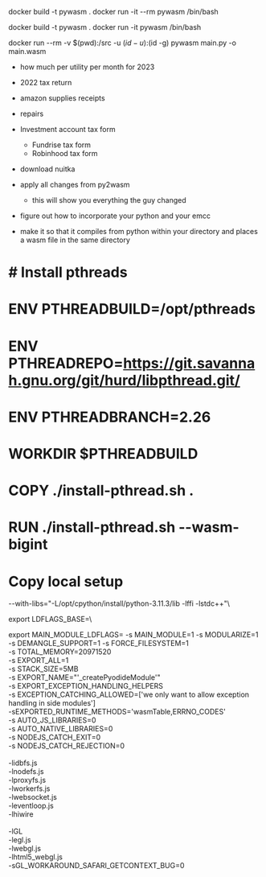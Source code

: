 docker build -t pywasm .
docker run -it --rm pywasm /bin/bash
<!-- docker run --rm -v $(pwd):/src -u $(id -u):$(id -g) emscripten/emsdk emcc helloworld.cpp -o helloworld.js
docker run --rm -ti -v $(pwd):/python-wasm/cpython -w /python-wasm/cpython quay.io/tiran/cpythonbuild:emsdk3 bash -->

docker build -t pywasm .
docker run -it pywasm /bin/bash

docker run --rm -v $(pwd):/src -u $(id -u):$(id -g) pywasm main.py -o main.wasm



- how much per utility per month for 2023
- 2022 tax return
- amazon supplies receipts
- repairs
- Investment account tax form
  - Fundrise tax form
  - Robinhood tax form


- download nuitka
- apply all changes from py2wasm
  - this will show you everything the guy changed
- figure out how to incorporate your python and your emcc
- make it so that it compiles from python within your directory and places a wasm file in the same directory

# # Install pthreads
# ENV PTHREADBUILD=/opt/pthreads
# ENV PTHREADREPO=https://git.savannah.gnu.org/git/hurd/libpthread.git/
# ENV PTHREADBRANCH=2.26
# WORKDIR $PTHREADBUILD
# COPY ./install-pthread.sh .
# RUN ./install-pthread.sh --wasm-bigint
# Copy local setup

--with-libs="-L/opt/cpython/install/python-3.11.3/lib -lffi -lstdc++"\



export LDFLAGS_BASE=\


  
export MAIN_MODULE_LDFLAGS=
  -s MAIN_MODULE=1
  -s MODULARIZE=1
  -s DEMANGLE_SUPPORT=1
	-s FORCE_FILESYSTEM=1 \
	-s TOTAL_MEMORY=20971520 \
	-s EXPORT_ALL=1 \
	-s STACK_SIZE=5MB \
	-s EXPORT_NAME="'_createPyodideModule'" \
	-s EXPORT_EXCEPTION_HANDLING_HELPERS \
	-s EXCEPTION_CATCHING_ALLOWED=['we only want to allow exception handling in side modules'] \
	-sEXPORTED_RUNTIME_METHODS='wasmTable,ERRNO_CODES' \
	-s AUTO_JS_LIBRARIES=0 \
	-s AUTO_NATIVE_LIBRARIES=0 \
	-s NODEJS_CATCH_EXIT=0 \
	-s NODEJS_CATCH_REJECTION=0 \
	\
	-lidbfs.js \
	-lnodefs.js \
	-lproxyfs.js \
	-lworkerfs.js \
	-lwebsocket.js \
	-leventloop.js \
	-lhiwire \
	\
	-lGL \
	-legl.js \
	-lwebgl.js \
	-lhtml5_webgl.js \
	-sGL_WORKAROUND_SAFARI_GETCONTEXT_BUG=0
